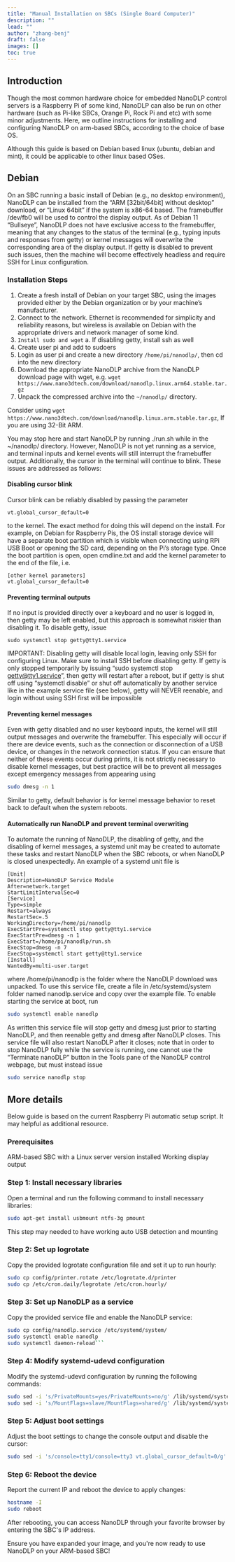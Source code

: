 ```yaml
---
title: "Manual Installation on SBCs (Single Board Computer)"
description: ""
lead: ""
author: "zhang-benj"
draft: false
images: []
toc: true
---
```

## Introduction

Though the most common hardware choice for embedded NanoDLP control servers is a Raspberry Pi of
some kind, NanoDLP can also be run on other hardware (such as Pi-like SBCs, Orange Pi, Rock Pi and etc) with some minor adjustments. 
Here, we outline instructions for installing and configuring NanoDLP on arm-based SBCs,
according to the choice of base OS.

Although this guide is based on Debian based linux (ubuntu, debian and mint), it could be applicable to other linux based OSes.

## Debian

On an SBC running a basic install of Debian (e.g., no desktop environment), NanoDLP can be installed
from the “ARM [32bit/64bit] without desktop” download, or “Linux 64bit” if the system is x86-64 based.
The framebuffer /dev/fb0 will be used to control the display output. As of Debian 11 “Bullseye”,
NanoDLP does not have exclusive access to the framebuffer, meaning that any changes to the status of
the terminal (e.g., typing inputs and responses from getty) or kernel messages will overwrite the
corresponding area of the display output. If getty is disabled to prevent such issues, then the machine
will become effectively headless and require SSH for Linux configuration.

### Installation Steps

1. Create a fresh install of Debian on your target SBC, using the images provided either by the
Debian organization or by your machine’s manufacturer.
2. Connect to the network. Ethernet is recommended for simplicity and reliability reasons, but
wireless is available on Debian with the appropriate drivers and network manager of some kind.
3. ```Install sudo and wget```
a. If disabling getty, install ssh as well
4. Create user pi and add to sudoers
5. Login as user pi and create a new directory ```/home/pi/nanodlp/```, then cd into the new directory
6. Download the appropriate NanoDLP archive from the NanoDLP download page with wget, e.g.
``` wget https://www.nano3dtech.com/download/nanodlp.linux.arm64.stable.tar.gz ```
7. Unpack the compressed archive into the ```~/nanodlp/``` directory.

Consider using ``` wget https://www.nano3dtech.com/download/nanodlp.linux.arm.stable.tar.gz ```, If you are using 32-Bit ARM.

You may stop here and start NanoDLP by running ./run.sh while in the ~/nanodlp/ directory. However,
NanoDLP is not yet running as a service, and terminal inputs and kernel events will still interrupt the
framebuffer output. Additionally, the cursor in the terminal will continue to blink. These issues are
addressed as follows:

#### Disabling cursor blink

Cursor blink can be reliably disabled by passing the parameter

```
vt.global_cursor_default=0
```

to the kernel. The exact method for doing this will depend on the install. For example, on Debian for
Raspberry Pis, the OS install storage device will have a separate boot partition which is visible when
connecting using RPi USB Boot or opening the SD card, depending on the Pi’s storage type. Once the
boot partition is open, open cmdline.txt and add the kernel parameter to the end of the file, i.e.

```
[other kernel parameters] 
vt.global_cursor_default=0
```

#### Preventing terminal outputs

If no input is provided directly over a keyboard and no user is logged in, then getty may be left enabled,
but this approach is somewhat riskier than disabling it. To disable getty, issue

```
sudo systemctl stop getty@tty1.service
```

IMPORTANT: Disabling getty will disable local login, leaving only SSH for configuring Linux. Make sure to
install SSH before disabling getty. If getty is only stopped temporarily by issuing “sudo systemctl stop
getty@tty1.service”, then getty will restart after a reboot, but if getty is shut off using “systemctl
disable” or shut off automatically by another service like in the example service file (see below), getty
will NEVER reenable, and login without using SSH first will be impossible

#### Preventing kernel messages

Even with getty disabled and no user keyboard inputs, the kernel will still output messages and
overwrite the framebuffer. This especially will occur if there are device events, such as the connection or
disconnection of a USB device, or changes in the network connection status. If you can ensure that
neither of these events occur during prints, it is not strictly necessary to disable kernel messages, but
best practice will be to prevent all messages except emergency messages from appearing using

```bash
sudo dmesg -n 1
```

Similar to getty, default behavior is for kernel message behavior to reset back to default when the
system reboots.

#### Automatically run NanoDLP and prevent terminal overwriting

To automate the running of NanoDLP, the disabling of getty, and the disabling of kernel messages, a
systemd unit may be created to automate these tasks and restart NanoDLP when the SBC reboots, or
when NanoDLP is closed unexpectedly. An example of a systemd unit file is

```
[Unit]
Description=NanoDLP Service Module
After=network.target
StartLimitIntervalSec=0
[Service]
Type=simple
Restart=always
RestartSec=.5
WorkingDirectory=/home/pi/nanodlp
ExecStartPre=systemctl stop getty@tty1.service
ExecStartPre=dmesg -n 1
ExecStart=/home/pi/nanodlp/run.sh
ExecStop=dmesg -n 7
ExecStop=systemctl start getty@tty1.service
[Install]
WantedBy=multi-user.target
```

where /home/pi/nanodlp is the folder where the NanoDLP download was unpacked. To use this service
file, create a file in /etc/systemd/system folder named nanodlp.service and copy over the example file.
To enable starting the service at boot, run

```bash
sudo systemctl enable nanodlp
```

As written this service file will stop getty and dmesg just prior to starting NanoDLP, and then reenable
getty and dmesg after NanoDLP closes. This service file will also restart NanoDLP after it closes; note
that in order to stop NanoDLP fully while the service is running, one cannot use the “Terminate
nanoDLP” button in the Tools pane of the NanoDLP control webpage, but must instead issue

```bash
sudo service nanodlp stop
```

## More details

Below guide is based on the current Raspberry Pi automatic setup script. It may helpful as additional resource.

### Prerequisites
ARM-based SBC with a Linux server version installed
Working display output

### Step 1: Install necessary libraries
Open a terminal and run the following command to install necessary libraries:

```bash
sudo apt-get install usbmount ntfs-3g pmount
```

This step may needed to have working auto USB detection and mounting

### Step 2: Set up logrotate
Copy the provided logrotate configuration file and set it up to run hourly:

```bash
sudo cp config/printer.rotate /etc/logrotate.d/printer
sudo cp /etc/cron.daily/logrotate /etc/cron.hourly/
```

### Step 3: Set up NanoDLP as a service
Copy the provided service file and enable the NanoDLP service:

```bash
sudo cp config/nanodlp.service /etc/systemd/system/
sudo systemctl enable nanodlp
sudo systemctl daemon-reload```
```

### Step 4: Modify systemd-udevd configuration
Modify the systemd-udevd configuration by running the following commands:

```bash
sudo sed -i 's/PrivateMounts=yes/PrivateMounts=no/g' /lib/systemd/system/systemd-udevd.service
sudo sed -i 's/MountFlags=slave/MountFlags=shared/g' /lib/systemd/system/systemd-udevd.service
```

### Step 5: Adjust boot settings
Adjust the boot settings to change the console output and disable the cursor:

```bash
sudo sed -i 's/console=tty1/console=tty3 vt.global_cursor_default=0/g' /boot/cmdline.txt
```

### Step 6: Reboot the device
Report the current IP and reboot the device to apply changes:

```bash
hostname -I
sudo reboot
```

After rebooting, you can access NanoDLP through your favorite browser by entering the SBC's IP address.

Ensure you have expanded your image, and you're now ready to use NanoDLP on your ARM-based SBC!
